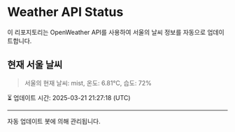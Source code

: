 
# Weather API Status

이 리포지토리는 OpenWeather API를 사용하여 서울의 날씨 정보를 자동으로 업데이트합니다.

## 현재 서울 날씨
> 서울의 현재 날씨: mist, 온도: 6.81°C, 습도: 72%

⏳ 업데이트 시간: 2025-03-21 21:27:18 (UTC)

---
자동 업데이트 봇에 의해 관리됩니다.
